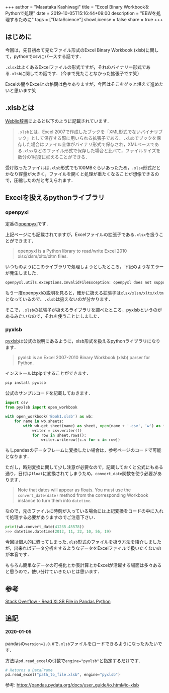 +++
author = "Masataka Kashiwagi"
title = "Excel Binary WorkbookをPythonで処理"
date = 2019-10-05T15:16:44+09:00
description = "EBWを処理するために"
tags = ["DataScience"]
showLicense = false
share = true
+++

## はじめに
今回は，先日初めて見たファイル形式のExcel Binary Workbook (xlsb)に関して，pythonでcsvにパースする話です．

`.xlsx`はよくあるExcelファイルの形式ですが，それのバイナリー形式である`.xlsb`に関しての話です．（今まで見たことなかった拡張子です笑）

Excelの闇やExcelとの格闘は色々ありますが，今回はそこをグッと堪えて進めたいと思います笑

## .xlsbとは
[Weblio辞書](https://www.weblio.jp/content/.xlsb)によると以下のように記載されています．
> `.xlsb`とは，Excel 2007で作成したブックを「XML形式でないバイナリブック」として保存する際に用いられる拡張子である．`.xlsb`でブックを保存した場合はファイル全体がバイナリ形式で保存され，XMLベースである`.xlsx`などのファイル形式で保存した場合と比べて，ファイルサイズを数分の1程度に抑えることができる．

受け取ったファイルは`.xlsb`形式でも100MBぐらいあったため，`.xlsx`形式だとかなり容量が大きく，ファイルを開くと処理が重たくなることが想像できるので，圧縮したのだと考えられます．

## Excelを扱えるpythonライブラリ
### openpyxl
定番の[openpyxl](https://openpyxl.readthedocs.io/en/stable/)です．

上記ページにも記載されてますが，Excelファイルの拡張子である`.xlsx`を扱うことができます．
> openpyxl is a Python library to read/write Excel 2010 xlsx/xlsm/xltx/xltm files.

いつものようにこのライブラリで処理しようとしたところ，下記のようなエラーが発生しました．
```bash
openpyxl.utils.exceptions.InvalidFileException: openpyxl does not support binary format .xlsb, please convert this file to .xlsx format if you want to open it with openpyxl
```
もう一度openpyxlの説明を見ると，確かに扱える拡張子は`xlsx/xlsm/xltx/xltm`となっているので、`.xlsb`は扱えないのが分かります．

そこで，`.xlsb`の拡張子が扱えるライブラリを調べたところ，pyxlsbというのがあるみたいなので，それを使うことにしました．

### pyxlsb
[pyxlsb](https://github.com/wwwiiilll/pyxlsb)は公式の説明にあるように，xlsb形式を扱えるpythonライブラリになります．
> pyxlsb is an Excel 2007-2010 Binary Workbook (xlsb) parser for Python.

インストールはpipですることができます．
```python
pip install pyxlsb
```

公式のサンプルコードを記載しておきます．
```python
import csv
from pyxlsb import open_workbook

with open_workbook('Book1.xlsb') as wb:
    for name in wb.sheets:
        with wb.get_sheet(name) as sheet, open(name + '.csv', 'w') as f:
            writer = csv.writer(f)
            for row in sheet.rows():
                writer.writerow([c.v for c in row])
```

もしpandasのデータフレームに変換したい場合は，参考ページのコードで可能となります．

ただし，時刻変換に関して少し注意が必要なので，記載しておくと公式にもある通り，日付は`float`に変換されてしまうため，`convert_date`関数を使う必要があります．
> Note that dates will appear as floats. You must use the `convert_date(date)` method from the corresponding Workbook instance to turn them into `datetime`.

なので，元のファイルに時刻が入っている場合には上記変換をコードの中に入れて処理する必要がありますのでご注意下さい．
```python
print(wb.convert_date(41235.45578))
>>> datetime.datetime(2012, 11, 22, 10, 56, 19)
```

今回は個人的に嵌ってしまった`.xlsb`形式のファイルを扱う方法を紹介しましたが，出来ればデータ分析をするようなデータをExcelファイルで扱いたくないのが本音です．

もちろん簡単なデータの可視化とか表計算とかExcelが活躍する場面は多々あると思うので，使い分けていきたいとは思います．

## 参考
[Stack Overflow - Read XLSB File in Pandas Python](https://stackoverflow.com/questions/45019778/read-xlsb-file-in-pandas-python)

## 追記
#### 2020-01-05

pandasの`version=1.0.0`で`.xlsb`ファイルをロードできるようになったみたいです．

方法は`pd.read_excel`の引数で`engine="pyxlsb"`と指定するだけです．

```python
# Returns a DataFrame
pd.read_excel("path_to_file.xlsb", engine="pyxlsb")
```

参考: https://pandas.pydata.org/docs/user_guide/io.html#io-xlsb